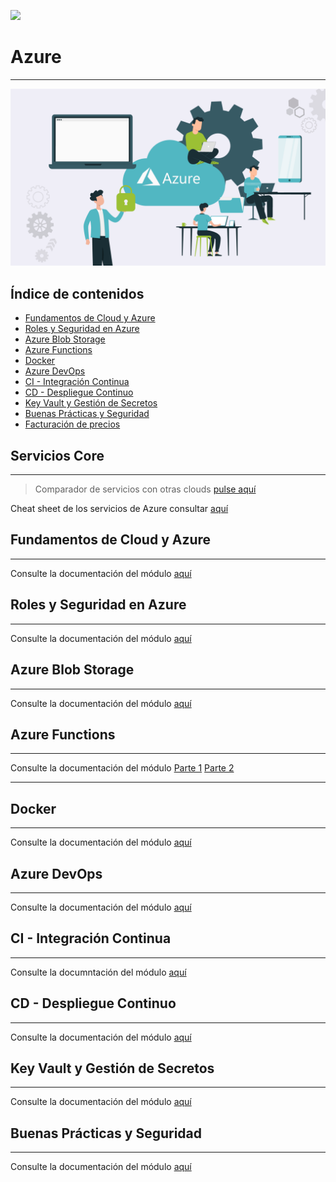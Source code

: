 ![](../../img/TheBridge_logo.png)

# Azure

---

![img.png](img/logo_azure.png)


## Índice de contenidos

- [Fundamentos de Cloud y Azure](#fundamentos-de-Cloud-y-Azure)
- [Roles y Seguridad en Azure](#roles-y-seguridad-en-azure)
- [Azure Blob Storage](#azure-blob-storage)
- [Azure Functions](#azure-functions)
- [Docker](#docker)
- [Azure DevOps](#azure-devops)
- [CI - Integración Continua](#ci---integración-continua)
- [CD - Despliegue Continuo](#cd---despliegue-continuo)
- [Key Vault y Gestión de Secretos](#key-vault-y-gestión-de-secretos)
- [Buenas Prácticas y Seguridad](#buenas-prácticas-y-seguridad)
- [Facturación de precios](#facturación-de-precios)


## Servicios Core

---

> Comparador de servicios con otras clouds [pulse aquí](https://comparecloud.in/)

Cheat sheet de los servicios de Azure consultar [aquí](https://tutorialsdojo.com/microsoft-azure-cheat-sheets/)


## Fundamentos de Cloud y Azure

---

Consulte la documentación del módulo [aquí](https://decidesoluciones365.sharepoint.com/:p:/r/sites/IA/_layouts/15/Doc.aspx?sourcedoc=%7BC517F7FA-626B-45F5-8F92-0BE3586D94BF%7D&file=D%C3%ADa%201_%20Fundamentos%20de%20Cloud%20y%20Azure.pptx&action=edit&mobileredirect=true)


## Roles y Seguridad en Azure

---

Consulte la documentación del módulo [aquí](https://decidesoluciones365.sharepoint.com/:p:/r/sites/IA/Informacin%20comn/Charlas%20internas%20y%20Demos/Azure%20Fundamentals/Formaci%C3%B3n_Azure_Repsol/Dia%202_%20Roles%20y%20Seguridad%20en%20Azure.pptx?d=wd9a607d5085b4c9b91be6186bb69cd27&csf=1&web=1&e=w5Vn43)


## Azure Blob Storage

---

Consulte la documentación del módulo [aquí](https://decidesoluciones365.sharepoint.com/:p:/r/sites/IA/Informacin%20comn/Charlas%20internas%20y%20Demos/Azure%20Fundamentals/Formaci%C3%B3n_Azure_Repsol/Dia%203_%20Azure%20Blob%20Storage.pptx?d=w9d19eb7c317046059ea5a1f655b87a41&csf=1&web=1&e=H4Pwnf)

## Azure Functions 

---

Consulte la documentación del módulo 
[Parte 1](https://decidesoluciones365.sharepoint.com/:p:/r/sites/IA/Informacin%20comn/Charlas%20internas%20y%20Demos/Azure%20Fundamentals/Formaci%C3%B3n_Azure_Repsol/D%C3%ADa%204_%20Azure%20Functions%20(Parte%201).pptx?d=w38074b85e3884095a16700f8e2f2aef2&csf=1&web=1&e=7sTRRf)
[Parte 2](https://decidesoluciones365.sharepoint.com/:p:/r/sites/IA/Informacin%20comn/Charlas%20internas%20y%20Demos/Azure%20Fundamentals/Formaci%C3%B3n_Azure_Repsol/D%C3%ADa%205_%20Azure%20Functions%20(Parte%202).pptx?d=w64bdffab822748f6bfcda2a0991c52f9&csf=1&web=1&e=Wx2Lft)

---

## Docker

---

Consulte la documentación del módulo [aquí](https://decidesoluciones365.sharepoint.com/:p:/r/sites/IA/Informacin%20comn/Charlas%20internas%20y%20Demos/Azure%20Fundamentals/Formaci%C3%B3n_Azure_Repsol/D%C3%ADa%206_%20Docker.pptx?d=w47dc0115ac304f93a627cdbfac5a2bf9&csf=1&web=1&e=TdXVQC)


## Azure DevOps

---

Consulte la documentación del módulo [aquí](https://decidesoluciones365.sharepoint.com/:p:/r/sites/IA/Informacin%20comn/Charlas%20internas%20y%20Demos/Azure%20Fundamentals/Formaci%C3%B3n_Azure_Repsol/D%C3%ADa%207_%20Azure%20DevOps.pptx?d=wede4e89499284ddd9624bc9869fcad80&csf=1&web=1&e=GPSZ9q)


## CI - Integración Continua
***

Consulte la documntación del módulo [aquí](https://decidesoluciones365.sharepoint.com/:p:/r/sites/IA/Informacin%20comn/Charlas%20internas%20y%20Demos/Azure%20Fundamentals/Formaci%C3%B3n_Azure_Repsol/D%C3%ADa%208_%20CI_CD%20%E2%80%94%20Integraci%C3%B3n%20Continua%20(CI).pptx?d=wbab5183107e042c3b0b4683b6ee6c3e9&csf=1&web=1&e=ASEerS)


## CD - Despliegue Continuo
***

Consulte la documentación del módulo [aquí](https://decidesoluciones365.sharepoint.com/:p:/r/sites/IA/Informacin%20comn/Charlas%20internas%20y%20Demos/Azure%20Fundamentals/Formaci%C3%B3n_Azure_Repsol/D%C3%ADa%209_%20CD%20(Despliegue%20Continuo).pptx?d=w1bae3c659d5a40f69f2b4d5ed42cee41&csf=1&web=1&e=c6HSam)

## Key Vault y Gestión de Secretos
***

Consulte la documentación del módulo [aquí](https://decidesoluciones365.sharepoint.com/:p:/r/sites/IA/Informacin%20comn/Charlas%20internas%20y%20Demos/Azure%20Fundamentals/Formaci%C3%B3n_Azure_Repsol/D%C3%ADa%2010_%20Key%20Vault%20y%20Gesti%C3%B3n%20de%20Secretos.pptx?d=w023db6d035e647088a3a90073ea560d8&csf=1&web=1&e=YITKgN)

## Buenas Prácticas y Seguridad
***

Consulte la documentación del módulo [aquí](https://decidesoluciones365.sharepoint.com/:p:/r/sites/IA/Informacin%20comn/Charlas%20internas%20y%20Demos/Azure%20Fundamentals/Formaci%C3%B3n_Azure_Repsol/D%C3%ADa%2011_%20Buenas%20Pr%C3%A1cticas%20y%20Seguridad.pptx?d=wd07ffe29a45c461685c22d28c935fc28&csf=1&web=1&e=HjbQe4)
